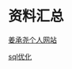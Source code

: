# 资料汇总

[姜承尧个人网站](http://www.innomysql.com/)

[sql优化](https://yq.aliyun.com/articles/183749?spm=5176.100239.bloglist.28.LSXm1q)

